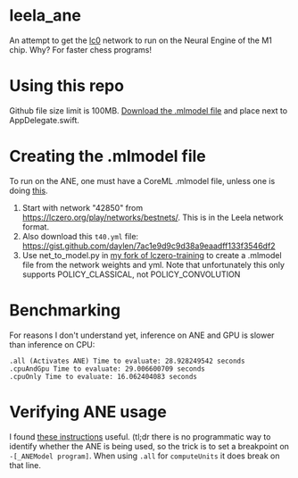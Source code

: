 # leela_ane

An attempt to get the [lc0](https://lczero.org) network to run on the Neural Engine of the M1 chip. Why? For faster chess programs!

# Using this repo

Github file size limit is 100MB. [Download the .mlmodel file](https://www.icloud.com/iclouddrive/0fDbML6roDn8p9EN_Pon0vy_Q#42850-T40) and place next to AppDelegate.swift.

# Creating the .mlmodel file

To run on the ANE, one must have a CoreML .mlmodel file, unless one is doing [this](https://github.com/geohot/tinygrad/tree/ane/ane).

1. Start with network "42850" from https://lczero.org/play/networks/bestnets/. This is in the Leela network format.
2. Also download this `t40.yml` file: https://gist.github.com/daylen/7ac1e9d9c9d38a9eaadff133f3546df2
3. Use net_to_model.py in [my fork of lczero-training](https://github.com/daylen/lczero-training) to create a .mlmodel file from the network weights and yml. Note that unfortunately this only supports POLICY_CLASSICAL, not POLICY_CONVOLUTION

# Benchmarking

For reasons I don't understand yet, inference on ANE and GPU is slower than inference on CPU:

```
.all (Activates ANE) Time to evaluate: 28.928249542 seconds
.cpuAndGpu Time to evaluate: 29.006600709 seconds
.cpuOnly Time to evaluate: 16.062404083 seconds
```

# Verifying ANE usage

I found [these instructions](https://github.com/hollance/neural-engine/blob/master/docs/is-model-using-ane.md) useful. (tl;dr there is no programmatic way to identify whether the ANE is being used, so the trick is to set a breakpoint on `-[_ANEModel program]`. When using `.all` for `computeUnits` it does break on that line.
